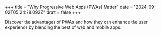 +++
title = "Why Progressive Web Apps (PWAs) Matter"
date = "2024-09-02T05:24:28.092Z"
draft = false
+++

  Discover the advantages of PWAs and how they can enhance the user experience by blending the best of web and mobile apps.
        